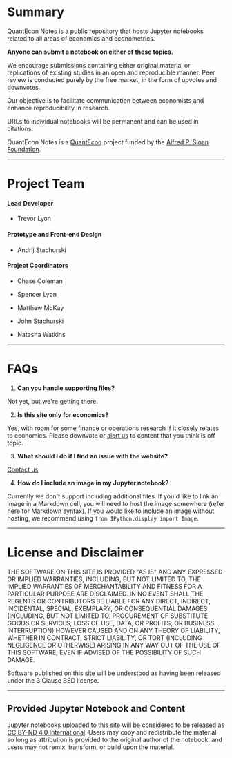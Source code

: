 # Summary

QuantEcon Notes is a public repository that hosts Jupyter notebooks related to
all areas of economics and econometrics.

**Anyone can submit a notebook on either of these topics.**

We encourage submissions containing either original material or replications
of existing studies in an open and reproducible manner.  Peer review is
conducted purely by the free market, in the form of upvotes and downvotes.

Our objective is to facilitate communication between economists and enhance
reproducibility in research.

URLs to individual notebooks will be permanent and can be used in citations.

QuantEcon Notes is a [QuantEcon](https://quantecon.org) project funded by
the [Alfred P. Sloan Foundation](https://sloan.org/).

- - -

# Project Team


####  **Lead Developer**

* Trevor Lyon

####  **Prototype and Front-end Design**

* Andrij Stachurski

#### **Project Coordinators**

* Chase Coleman

* Spencer Lyon

* Matthew McKay

* John Stachurski

* Natasha Watkins

- - -

# FAQs

1. **Can you handle supporting files?**  

  Not yet, but we're getting there.  

2. **Is this site only for economics?**  

  Yes, with room for some finance or operations research if it closely relates
  to economics. Please downvote or [alert us](mailto:contact@quantecon.org) to content that you think is off
  topic.

3. **What should I do if I find an issue with the website?**  

  [Contact us](mailto:contact@quantecon.org)

4. **How do I include an image in my Jupyter notebook?**

  Currently we don't support including additional files. If you'd like to link an image in a Markdown cell, you will need to host the image somewhere (refer [here](https://commonmark.org/help/) for Markdown syntax).
  If you would like to include an image without hosting, we recommend using `from IPython.display import Image`.

- - -

# License and Disclaimer

THE SOFTWARE ON THIS SITE IS PROVIDED "AS IS" AND ANY EXPRESSED OR IMPLIED
WARRANTIES, INCLUDING, BUT NOT LIMITED TO, THE IMPLIED WARRANTIES OF
MERCHANTABILITY AND FITNESS FOR A PARTICULAR PURPOSE ARE DISCLAIMED. IN NO
EVENT SHALL THE REGENTS OR CONTRIBUTORS BE LIABLE FOR ANY DIRECT, INDIRECT,
INCIDENTAL, SPECIAL, EXEMPLARY, OR CONSEQUENTIAL DAMAGES (INCLUDING, BUT NOT
LIMITED TO, PROCUREMENT OF SUBSTITUTE GOODS OR SERVICES; LOSS OF USE, DATA, OR
PROFITS; OR BUSINESS INTERRUPTION) HOWEVER CAUSED AND ON ANY THEORY OF
LIABILITY, WHETHER IN CONTRACT, STRICT LIABILITY, OR TORT (INCLUDING
NEGLIGENCE OR OTHERWISE) ARISING IN ANY WAY OUT OF THE USE OF THIS SOFTWARE,
EVEN IF ADVISED OF THE POSSIBILITY OF SUCH DAMAGE.

Software published on this site will be understood as having been released
under the 3 Clause BSD license.

- - -

## Provided Jupyter Notebook and Content

Jupyter notebooks uploaded to this site will be considered to be released as
[CC BY-ND 4.0 International](https://creativecommons.org/licenses/by-nd/4.0/).
Users may copy and redistribute the material so long as attribution is
provided to the original author of the notebook, and users may not remix,
transform, or build upon the material.
